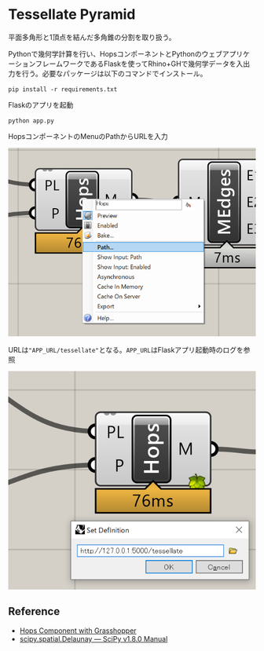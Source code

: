 # Tessellate Pyramid
平面多角形と1頂点を結んだ多角錐の分割を取り扱う。


Pythonで幾何学計算を行い、HopsコンポーネントとPythonのウェブアプリケーションフレームワークであるFlaskを使ってRhino+GHで幾何学データを入出力を行う。必要なパッケージは以下のコマンドでインストール。

```
pip install -r requirements.txt
```

Flaskのアプリを起動

```
python app.py
```

HopsコンポーネントのMenuのPathからURLを入力

![menu](/image/menu.png)

URLは`"APP_URL/tessellate"`となる。`APP_URL`はFlaskアプリ起動時のログを参照

![input](/image/input.png)

## Reference
- [Hops Component with Grasshopper](https://developer.rhino3d.com/guides/compute/hops-component/)
- [scipy.spatial.Delaunay — SciPy v1.8.0 Manual](https://docs.scipy.org/doc/scipy/reference/generated/scipy.spatial.Delaunay.html)